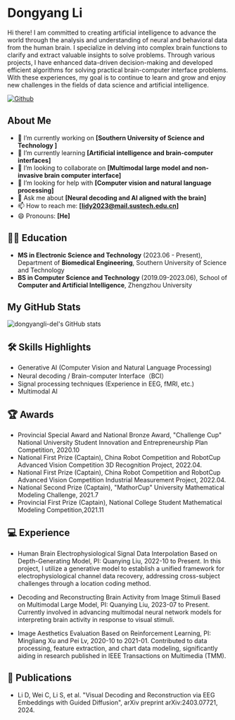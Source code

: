 # Dongyang Li 
Hi there! I am committed to creating artificial intelligence to advance the world through the analysis and understanding of neural and behavioral data from the human brain. I specialize in delving into complex brain functions to clarify and extract valuable insights to solve problems. Through various projects, I have enhanced data-driven decision-making and developed efficient algorithms for solving practical brain-computer interface problems. With these experiences, my goal is to continue to learn and grow and enjoy new challenges in the fields of data science and artificial intelligence.

[![Github](https://hits.seeyoufarm.com/api/count/incr/badge.svg?url=https://github.com/dongyangli-del&count_bg=%2387CEEB&title_bg=%23555555&icon=&icon_color=%23E7E7E7&title=Github&edge_flat=false)](https://hits.seeyoufarm.com)



## About Me

- 🔭 I’m currently working on **[Southern University of Science and Technology
]**
- 🌱 I’m currently learning **[Artificial intelligence and brain-computer interfaces]**
- 👯 I’m looking to collaborate on **[Multimodal large model and non-invasive brain computer interface]**
- 🤔 I’m looking for help with **[Computer vision and natural language processing]**
- 💬 Ask me about **[Neural decoding and AI aligned with the brain]**
- 📫 How to reach me: **[lidy2023@mail.sustech.edu.cn]**
- 😄 Pronouns: **[He]**

## 👩‍🎓 Education

- **MS in Electronic Science and Technology** (2023.06 - Present), Department of **Biomedical Engineering**, Southern University of Science and Technology
- **BS in Computer Science and Technology** (2019.09-2023.06), School of **Computer and Artificial Intelligence**, Zhengzhou University


<!-- 
## 💼 Career

- MS Student at [Lab Name], [University Name], [Country], (Year - Present). [Lab website if any]
- Undergraduate Researcher at [Lab Name], [University Name], [Country], (Year - Year).
- Undergraduate Researcher at [Research Group Name], [University Name], [Country], (Year - Year).
 -->
## My GitHub Stats

![dongyangli-del's GitHub stats](https://github-readme-stats.vercel.app/api?username=dongyangli-del&show_icons=true)

## 🛠 Skills Highlights

- Generative AI (Computer Vision and Natural Language Processing)
- Neural decoding / Brain-computer Interface（BCI）
- Signal processing techniques (Experience in EEG, fMRI, etc.)
- Multimodal AI

## 🏆 Awards

- Provincial Special Award and National Bronze Award, "Challenge Cup" National University Student Innovation and Entrepreneurship Plan Competition, 2020.10
- National First Prize (Captain), China Robot Competition and RobotCup Advanced Vision Competition 3D Recognition Project, 2022.04.
- National First Prize (Captain), China Robot Competition and RobotCup Advanced Vision Competition Industrial Measurement Project, 2022.04.
- National Second Prize (Captain), "MathorCup" University Mathematical Modeling Challenge, 2021.7
- Provincial First Prize (Captain), National College Student Mathematical Modeling Competition,2021.11


## 💻 Experience

- Human Brain Electrophysiological Signal Data Interpolation Based on Depth-Generating Model, PI: Quanying Liu, 2022-10 to Present. In this project, I utilize a generative model to establish a unified framework for electrophysiological channel data recovery, addressing cross-subject challenges through a location coding method.

- Decoding and Reconstructing Brain Activity from Image Stimuli Based on Multimodal Large Model, PI: Quanying Liu, 2023-07 to Present. Currently involved in advancing multimodal neural network models for interpreting brain activity in response to visual stimuli.

- Image Aesthetics Evaluation Based on Reinforcement Learning, PI: Mingliang Xu and Pei Lv, 2020-10 to 2021-01. Contributed to data processing, feature extraction, and chart data modeling, significantly aiding in research published in IEEE Transactions on Multimedia (TMM).


## 📝 Publications

- Li D, Wei C, Li S, et al. "Visual Decoding and Reconstruction via EEG Embeddings with Guided Diffusion", arXiv preprint arXiv:2403.07721, 2024.



<!-- Don't forget to add your username and links to the actual badge sources for visitor count and GitHub stats! -->
